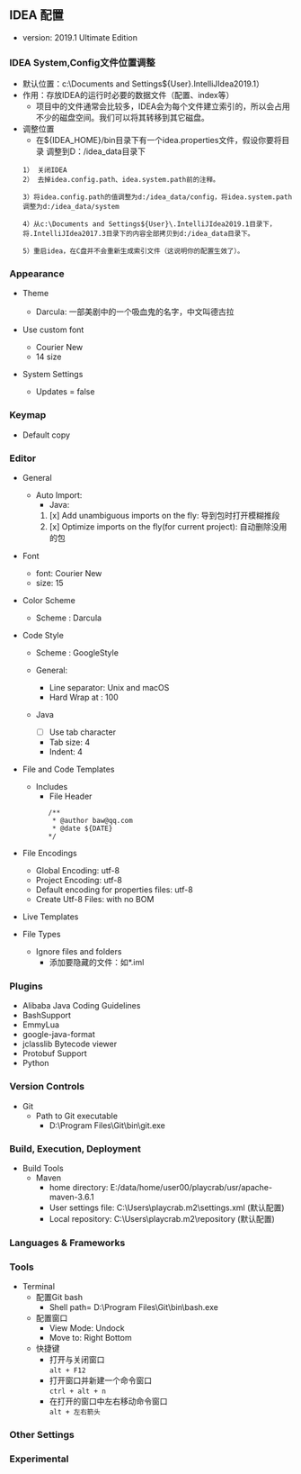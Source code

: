 ## IDEA 配置
 * version: 2019.1 Ultimate Edition
 
### IDEA System,Config文件位置调整
 * 默认位置：c:\Documents and Settings\${User}\.IntelliJIdea2019.1）
 * 作用：存放IDEA的运行时必要的数据文件（配置、index等）
   + 项目中的文件通常会比较多，IDEA会为每个文件建立索引的，所以会占用不少的磁盘空间。我们可以将其转移到其它磁盘。
 * 调整位置
   + 在${IDEA_HOME}/bin目录下有一个idea.properties文件，假设你要将目录 调整到D：/idea_data目录下
   ``` 
   1） 关闭IDEA
   2） 去掉idea.config.path、idea.system.path前的注释。
   
   3）将idea.config.path的值调整为d:/idea_data/config，将idea.system.path调整为d:/idea_data/system
   
   4）从c:\Documents and Settings${User}\.IntelliJIdea2019.1目录下，将.IntelliJIdea2017.3目录下的内容全部拷贝到d:/idea_data目录下。
   
   5）重启idea，在C盘并不会重新生成索引文件（这说明你的配置生效了）。
   ```

### Appearance
 * Theme
   + Darcula: 一部美剧中的一个吸血鬼的名字，中文叫德古拉
   
 * Use custom font
   + Courier New 
   + 14 size
 * System Settings
   + Updates = false
 
### Keymap
 * Default copy
 
### Editor
 * General
   + Auto Import:
     - Java: 
     1. [x] Add unambiguous imports on the fly: 导到包时打开模糊推段
     2. [x] Optimize imports on the fly(for current project): 自动删除没用的包
 * Font
   + font: Courier New
   + size: 15
 * Color Scheme
   + Scheme : Darcula
 * Code Style
   + Scheme : GoogleStyle
   + General:
     - Line separator: Unix and macOS
     - Hard Wrap at : 100
   
   + Java
     - [ ] Use tab character
     - Tab size: 4
     - Indent: 4
       
   
 * File and Code Templates
   + Includes
     - File Header
     ``` 
        /**  
         * @author baw@qq.com
         * @date ${DATE}
        */
     ```
 * File Encodings
   + Global Encoding: utf-8
   + Project Encoding: utf-8
   + Default encoding for properties files: utf-8
   + Create Utf-8 Files: with no BOM
 
 * Live Templates
 
 * File Types
   + Ignore files and folders
     - 添加要隐藏的文件：如*.iml
 

   
 

### Plugins
* Alibaba Java Coding Guidelines
* BashSupport
* EmmyLua
* google-java-format
* jclasslib Bytecode viewer
* Protobuf Support
* Python 


### Version Controls
 * Git
   + Path to Git executable
     - D:\Program Files\Git\bin\git.exe
     
### Build, Execution, Deployment
 * Build Tools
   + Maven
     - home directory: E:/data/home/user00/playcrab/usr/apache-maven-3.6.1
     - User settings file: C:\Users\playcrab\.m2\settings.xml (默认配置)
     - Local repository: C:\Users\playcrab\.m2\repository (默认配置)
   
### Languages & Frameworks
 
 
### Tools
 * Terminal
   + 配置Git bash
        - Shell path= D:\Program Files\Git\bin\bash.exe
   + 配置窗口
        - View Mode: Undock
        - Move to: Right Bottom
   + 快捷键
        - 打开与关闭窗口  
        `alt + F12` 
        - 打开窗口并新建一个命令窗口  
        `ctrl + alt + n` 
        - 在打开的窗口中左右移动命令窗口  
        `alt + 左右箭头` 
        
### Other Settings

### Experimental
